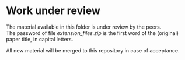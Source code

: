 # Work under review

The material available in this folder is under review by the peers.  
The password of file *extension_files.zip* is the first word of the (original) paper title, in capital letters.  

All new material will be merged to this repository in case of acceptance.  
